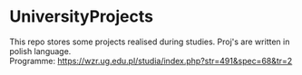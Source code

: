 # UniversityProjects
This repo stores some projects realised during studies. Proj's are written in polish language.  
Programme: https://wzr.ug.edu.pl/studia/index.php?str=491&spec=68&tr=2
